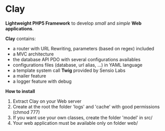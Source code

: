 Clay
====

**Lightweight PHP5 Framework** to develop *small* and *simple* **Web applications**.

**Clay** contains:
* a router with URL Rewriting, parameters (based on regex) included
* a MVC architecture
* the database API PDO with several configurations availables
* configurations files (database, url alias, ...) in YAML language
* a template system call **Twig** provided by Sensio Labs
* a mailer feature
* a logger feature with debug

**How to install** 
1. Extract Clay on your Web server
2. Create at the root the folder 'logs' and 'cache' with good permissions (chmod 777)
3. If you want use your own classes, create the folder 'model' in src/
4. Your web application must be available only on folder web/
